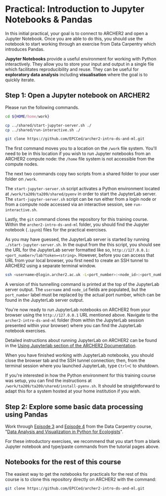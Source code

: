 # Practical: Introduction to Jupyter Notebooks & Pandas

In this initial practical, your goal is to connect to ARCHER2 and open a Jupyter Notebook. Once you are able to do this, you should use the notebook to start working through an exercise from Data Carpentry which introduces Pandas.

**Jupyter Notebooks** provide a useful environment for working with Python interactively. They allow you to store your input and output in a single file which facilitates reproducibility and reuse. They can be useful for **exploratory data analysis** including **visualisation** where the goal is to quickly iterate. 

## Step 1: Open a Jupyter notebook on ARCHER2

Please run the following commands.

```bash
cd ${HOME/home/work}

cp ../shared/start-jupyter-server.sh ./
cp ../shared/run-interactive.sh ./

git clone https://github.com/EPCCed/archer2-intro-ds-and-ml.git
```

The first command moves you to a location on the `/work` file system. You'll need to be in this location if you wish
to run Jupyter notebooks from an ARCHER2 compute node: the `/home` file system is not accessible from the compute nodes.

The next two commands copy two scripts from a shared folder to your user folder on `/work`.

The `start-jupyter-server.sh` script activates a Python environment located at `/work/ta209/ta209/shared/pyenv`
in order to start the JupyterLab server. The `start-jupyter-server.sh` script can be run either from a login node
or from a compute node accessed via an interactive session, see `run-interactive.sh`.

Lastly, the `git` command clones the repository for this training course. Within the `archer2-intro-ds-and-ml`
folder, you should find the Jupyter notebook (`.ipynb`) files for the practical exercises.

As you may have guessed, the JupyterLab server is started by running `./start-jupyter-server.sh`.
In the ouput from the this script, you should see the URL for the JupyterLab server formatted like so,
`http://127.0.0.1:<port_number>/lab?token=<string>`. However, before you can access that URL from your local browser,
you first need to create an SSH tunnel to ARCHER2 using a separate terminal window.

```bash
ssh <username>@login.archer2.ac.uk -L<port_number>:<node_id>:<port_number>
```

A version of this tunnelling command is printed at the top of the JupyterLab server output.
The `username` and `node_id` fields are populated, but the `port_number` label must be replaced by the actual port number,
which can be found in the JupyterLab server output.

You're now ready to run JupyterLab notebooks on ARCHER2 from your browser using the `http://127.0.0.1` URL mentioned above.
Navigate to the `archer2-intro-ds-and-ml` folder (from within the JupyterLab session presented within your browser) where
you can find the JupyterLab notebook exercises.

Detailed instructions about running JupyterLab on ARCHER2 can be found in the [Using Jupyterlab section of the ARCHER2 Documentation](https://docs.archer2.ac.uk/user-guide/python/#using-jupyterlab-on-archer2). 

When you have finished working with JupyterLab notebooks, you should close the browser tab and the SSH tunnel connection;
then, from the terminal session where you launched JupyterLab, type `Ctrl+C` to shutdown.

If you're interested in how the Python environment for this training course was setup, you can find the instructions
at `/work/ta209/ta209/shared/install-pyenv.sh`. It should be straightforward to adapt this for a system hosted at
your home institution if you wish.


## Step 2: Explore some basic data processing using Pandas

Work through [Episode 3](https://datacarpentry.org/python-ecology-lesson/02-starting-with-data.html) and [Episode 4](https://datacarpentry.org/python-ecology-lesson/03-index-slice-subset.html) from the Data Carpentry course, "[Data Analysis and Visualization in Python for Ecologists](https://datacarpentry.org/python-ecology-lesson/)".

For these introductory exercises, we recommend that you start from a blank Jupyter notebook and type/paste commands from the tutorial pages above.

## Notebooks for the rest of this course

The easiest way to get the notebooks for practicals for the rest of this course is to clone this repository directly on ARCHER2 with the command:

```bash
git clone https://github.com/EPCCed/archer2-intro-ds-and-ml.git
```
